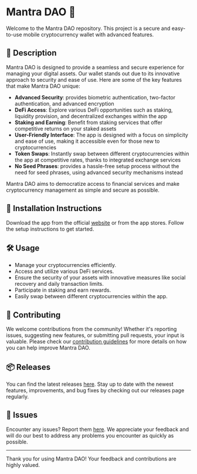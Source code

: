 
# Mantra DAO 🚀

Welcome to the Mantra DAO repository. This project is a secure and easy-to-use mobile cryptocurrency wallet with advanced features.

## 📜 Description

Mantra DAO is designed to provide a seamless and secure experience for managing your digital assets. Our wallet stands out due to its innovative approach to security and ease of use. Here are some of the key features that make Mantra DAO unique:

- **Advanced Security**: provides biometric authentication, two-factor authentication, and advanced encryption
- **DeFi Access**: Explore various DeFi opportunities such as staking, liquidity provision, and decentralized exchanges within the app
- **Staking and Earning**: Benefit from staking services that offer competitive returns on your staked assets
- **User-Friendly Interface**: The app is designed with a focus on simplicity and ease of use, making it accessible even for those new to cryptocurrencies
- **Token Swaps**: Instantly swap between different cryptocurrencies within the app at competitive rates, thanks to integrated exchange services
- **No Seed Phrases**: provides a hassle-free setup process without the need for seed phrases, using advanced security mechanisms instead

Mantra DAO aims to democratize access to financial services and make cryptocurrency management as simple and secure as possible.

## 🚀 Installation Instructions

Download the app from the official [website](https://www.example.com) or from the app stores. Follow the setup instructions to get started.

## 🛠️ Usage

- Manage your cryptocurrencies efficiently.
- Access and utilize various DeFi services.
- Ensure the security of your assets with innovative measures like social recovery and daily transaction limits.
- Participate in staking and earn rewards.
- Easily swap between different cryptocurrencies within the app.

## 🤝 Contributing

We welcome contributions from the community! Whether it's reporting issues, suggesting new features, or submitting pull requests, your input is valuable. Please check our [contribution guidelines](../../contributing) for more details on how you can help improve Mantra DAO.

## 📦 Releases

You can find the latest releases [here](../../releases). Stay up to date with the newest features, improvements, and bug fixes by checking out our releases page regularly.

## 🐛 Issues

Encounter any issues? Report them [here](../../issues). We appreciate your feedback and will do our best to address any problems you encounter as quickly as possible.

---

Thank you for using Mantra DAO! Your feedback and contributions are highly valued.
